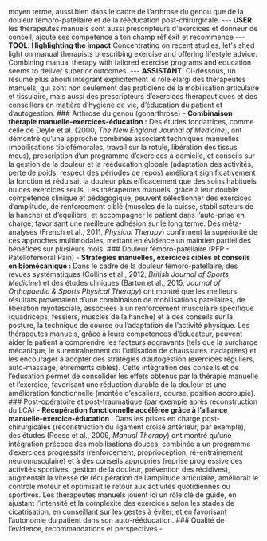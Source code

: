 moyen terme, aussi bien dans le cadre de l’arthrose du genou que de la douleur fémoro-patellaire et de la rééducation post-chirurgicale. --- **USER**: les thérapeutes manuels sont aussi prescripteurs d'exercices et donneur de conseil, ajoute ses compétence à ton champ réfléxif et recommence --- **TOOL**: **Highlighting the impact** Concentrating on recent studies, let's shed light on manual therapists prescribing exercise and offering lifestyle advice. Combining manual therapy with tailored exercise programs and education seems to deliver superior outcomes. --- **ASSISTANT**: Ci-dessous, un résumé plus abouti intégrant explicitement le rôle élargi des thérapeutes manuels, qui sont non seulement des praticiens de la mobilisation articulaire et tissulaire, mais aussi des prescripteurs d’exercices thérapeutiques et des conseillers en matière d’hygiène de vie, d’éducation du patient et d’autogestion. ### Arthrose du genou (gonarthrose) - **Combinaison thérapie manuelle-exercices-éducation :** Des études fondatrices, comme celle de Deyle et al. (2000, *The New England Journal of Medicine*), ont démontré qu’une approche combinée associant techniques manuelles (mobilisations tibiofémorales, travail sur la rotule, libération des tissus mous), prescription d’un programme d’exercices à domicile, et conseils sur la gestion de la douleur et la rééducation globale (adaptation des activités, perte de poids, respect des périodes de repos) améliorait significativement la fonction et réduisait la douleur plus efficacement que des soins habituels ou des exercices seuls. Les thérapeutes manuels, grâce à leur double compétence clinique et pédagogique, peuvent sélectionner des exercices d’amplitude, de renforcement ciblé (muscles de la cuisse, stabilisateurs de la hanche) et d’équilibre, et accompagner le patient dans l’auto-prise en charge, favorisant une meilleure adhésion sur le long terme. Des méta-analyses (French et al., 2011, *Physical Therapy*) confirment la supériorité de ces approches multimodales, mettant en évidence un maintien partiel des bénéfices sur plusieurs mois. ### Douleur fémoro-patellaire (PFP - Patellofemoral Pain) - **Stratégies manuelles, exercices ciblés et conseils en biomécanique :** Dans le cadre de la douleur fémoro-patellaire, des revues systématiques (Collins et al., 2012, *British Journal of Sports Medicine*) et des études cliniques (Barton et al., 2015, *Journal of Orthopaedic & Sports Physical Therapy*) ont montré que les meilleurs résultats provenaient d’une combinaison de mobilisations patellaires, de libération myofasciale, associées à un renforcement musculaire spécifique (quadriceps, fessiers, muscles de la hanche) et à des conseils sur la posture, la technique de course ou l’adaptation de l’activité physique. Les thérapeutes manuels, grâce à leurs compétences d’éducateur, peuvent aider le patient à comprendre les facteurs aggravants (tels que la surcharge mécanique, le surentraînement ou l’utilisation de chaussures inadaptées) et les encourager à adopter des stratégies d’autogestion (exercices réguliers, auto-massage, étirements ciblés). Cette intégration des conseils et de l’éducation permet de consolider les effets obtenus par la thérapie manuelle et l’exercice, favorisant une réduction durable de la douleur et une amélioration fonctionnelle (montée d’escaliers, course, position accroupie). ### Post-opératoire et post-traumatique (par exemple après reconstruction du LCA) - **Récupération fonctionnelle accélérée grâce à l’alliance manuelle-exercice-éducation :** Dans les prises en charge post-chirurgicales (reconstruction du ligament croisé antérieur, par exemple), des études (Reese et al., 2009, *Manual Therapy*) ont montré qu’une intégration précoce des mobilisations douces, combinée à un programme d’exercices progressifs (renforcement, proprioception, ré-entraînement neuromusculaire) et à des conseils appropriés (reprise progressive des activités sportives, gestion de la douleur, prévention des récidives), augmentait la vitesse de récupération de l’amplitude articulaire, améliorait le contrôle moteur et optimisait le retour aux activités quotidiennes ou sportives. Les thérapeutes manuels jouent ici un rôle clé de guide, en ajustant l’intensité et la complexité des exercices selon les stades de cicatrisation, en conseillant sur les gestes à éviter, et en favorisant l’autonomie du patient dans son auto-rééducation. ### Qualité de l’évidence, recommandations et perspectives -